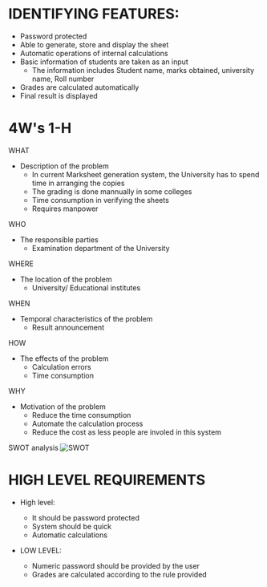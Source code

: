 # IDENTIFYING FEATURES: 
* Password protected
* Able to generate, store and display the sheet
* Automatic operations of internal calculations 
* Basic information of students are taken as an input
    * The information includes Student name, marks obtained, university name, Roll number
* Grades are calculated automatically
* Final result is displayed


# 4W's 1-H
WHAT
* Description of the problem
    * In current Marksheet generation system, the University has to spend time in arranging the copies
    * The grading is done mannually in some colleges
    * Time consumption in verifying the sheets
    * Requires manpower

WHO
* The responsible parties
    * Examination department of the University

WHERE
* The location of the problem
    * University/ Educational institutes 

WHEN
* Temporal characteristics of the problem
    * Result announcement 

HOW
* The effects of the problem
    * Calculation errors
    * Time consumption 

WHY
* Motivation of the problem
    * Reduce the time consumption
    * Automate the calculation process
    * Reduce the cost as less people are involed in this system 

SWOT analysis
 ![SWOT](https://user-images.githubusercontent.com/66207959/153557024-3f42b70f-6d25-45a0-b476-de9a99074c96.PNG)

# HIGH LEVEL REQUIREMENTS 

* High level:
    * It should be password protected
    * System should be quick
    * Automatic calculations

* LOW LEVEL:
    * Numeric password should be provided by the user
    * Grades are calculated according to the rule provided 

